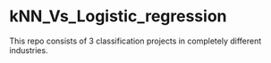 # kNN_Vs_Logistic_regression
This repo consists of 3 classification projects in completely different industries. 
